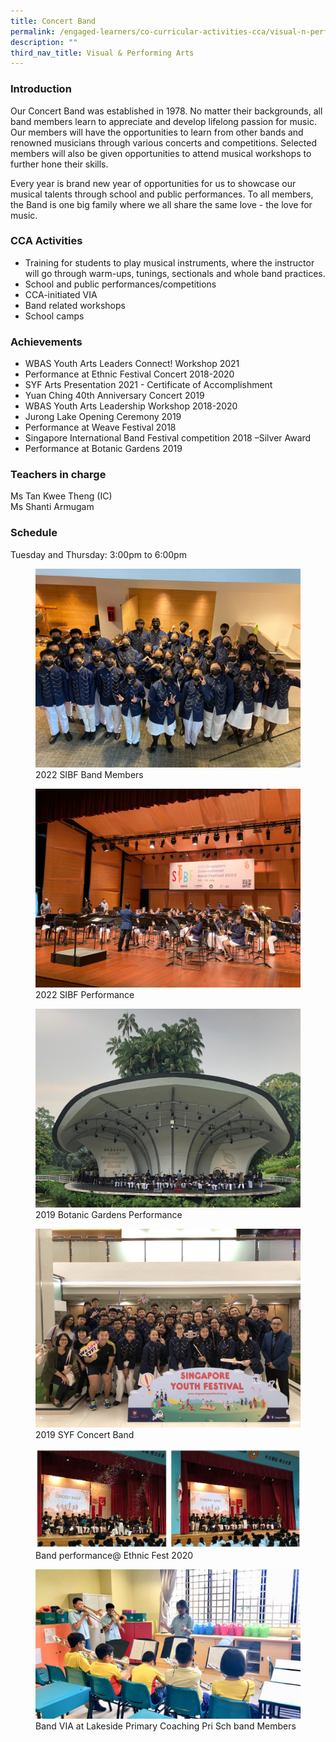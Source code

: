 ```yaml
---
title: Concert Band
permalink: /engaged-learners/co-curricular-activities-cca/visual-n-performing-arts/concert-band/
description: ""
third_nav_title: Visual & Performing Arts
---
```


### Introduction

Our Concert Band was established in 1978. No matter their backgrounds, all band members learn to appreciate and develop lifelong passion for music. Our members will have the opportunities to learn from other bands and renowned musicians through various concerts and competitions. Selected members will also be given opportunities to attend musical workshops to further hone their skills.

Every year is brand new year of opportunities for us to showcase our musical talents through school and public performances. To all members, the Band is one big family where we all share the same love - the love for music.

### CCA Activities

*   Training for students to play musical instruments, where the instructor will go through warm-ups, tunings, sectionals and whole band practices.
*   School and public performances/competitions
*   CCA-initiated VIA
*   Band related workshops
*   School camps

### Achievements

*   WBAS Youth Arts Leaders Connect! Workshop 2021
*   Performance at Ethnic Festival Concert 2018-2020
*   SYF Arts Presentation 2021 - Certificate of Accomplishment
*   Yuan Ching 40th Anniversary Concert 2019
*   WBAS Youth Arts Leadership Workshop 2018-2020
*   Jurong Lake Opening Ceremony 2019
*   Performance at Weave Festival 2018
*   Singapore International Band Festival competition 2018 –Silver Award
*   Performance at Botanic Gardens 2019

### Teachers in charge

Ms Tan Kwee Theng (IC) <br>
Ms Shanti Armugam

### Schedule

Tuesday and Thursday: 3:00pm to 6:00pm

<figure>  
<img src="/images/2022%20SIBF%20Band%20Members.jpeg">  
<figcaption> 2022 SIBF Band Members </figcaption>  
</figure>

<figure>  
<img src="/images/2022%20SIBF%20Performance.jpeg">  
<figcaption> 2022 SIBF Performance </figcaption>  
</figure>

<figure>  
<img src="/images/2019%20Botanic%20Gardens%20Performance.jpg">  
<figcaption> 2019 Botanic Gardens Performance </figcaption>  
</figure>

<figure>  
<img src="/images/2019%20SYF_Concert%20Band.jpg">  
<figcaption> 2019 SYF Concert Band </figcaption>  
</figure>

<figure>  
<img src="/images/Band.jpg">  
<figcaption> Band performance@ Ethnic Fest 2020 </figcaption>  
</figure>

<figure>  
<img src="/images/Band%20VIA%20at%20Lakside%20Primary_Coaching%20Pri%20Sch%20band%20Members.jpg">  
<figcaption> Band VIA at Lakeside Primary Coaching Pri Sch band Members </figcaption>  
</figure>